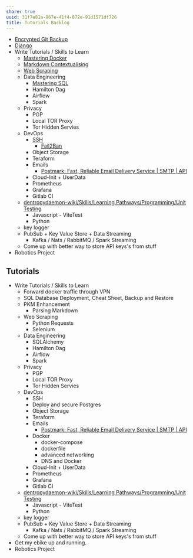 ```yaml
---
share: true
uuid: 31f7e81a-967e-41f4-872e-91d1571df726
title: Tutorials Backlog
---
```

* [Encrypted Git Backup](/undefined)
* [Django](/undefined)
* Write Tutorials / Skills to Learn
	* [Mastering Docker](/a00212a5-a743-4dfe-a796-eb8c0bb65233)
	* [Markdown Contextualising](/2f0c38e1-054c-42a8-bd2c-0cb1733af116)
	* [Web Scraping](/a4d5154b-6474-4bb6-8a82-ed04bfc722ab)
	* Data Engineering
		* [Mastering SQL](/fa961bbf-f992-45c2-99d4-8ff4d5a1d4a1)
		* Hamilton Dag
		* Airflow
		* Spark
	* Privacy
		* PGP
		* Local TOR Proxy
		* Tor Hidden Servies
	* DevOps
		* [SSH](/undefined)
			* [Fail2Ban](/22faf5e0-cb53-4912-a3e8-a3563b759e48)
		* Object Storage
		* Teraform
		* Emails
			* [Postmark: Fast, Reliable Email Delivery Service | SMTP | API](https://postmarkapp.com/)
		* Cloud-Init + UserData
		* Prometheus
		* Grafana
		* Gitlab CI
	* [dentropydaemon-wiki/Skills/Learning Pathways/Programming/Unit Testing](/undefined)
		* Javascript - ViteTest
		* Python
	* key logger
	* PubSub + Key Value Store + Data Streaming
		* Kafka / Nats / RabbitMQ / Spark Streaming
	* Come up with better way to store API keys's from stuff
* Robotics Project

## Tutorials

* Write Tutorials / Skills to Learn
	* Forward docker traffic through VPN
	* SQL Database Deployment, Cheat Sheet, Backup and Restore
	* PKM Enhancement
		* Parsing Markdown
	* Web Scraping
		* Python Requests
		* Selenium
	* Data Engineering
		* SQLAlchemy
		* Hamilton Dag
		* Airflow
		* Spark
	* Privacy
		* PGP
		* Local TOR Proxy
		* Tor Hidden Servies
	* DevOps
		* SSH
		* Deploy and secure Postgres
		* Object Storage
		* Teraform
		* Emails
			* [Postmark: Fast, Reliable Email Delivery Service | SMTP | API](https://postmarkapp.com/)
		* Docker
			* docker-compose
			* dockerfile
			* advanced networking
			* DNS and Docker
		* Cloud-Init + UserData
		* Prometheus
		* Grafana
		* Gitlab CI
	* [dentropydaemon-wiki/Skills/Learning Pathways/Programming/Unit Testing](/undefined)
		* Javascript - ViteTest
		* Python
	* key logger
	* PubSub + Key Value Store + Data Streaming
		* Kafka / Nats / RabbitMQ / Spark Streaming
	* Come up with better way to store API keys's from stuff
* Get my ebike up and running.
* Robotics Project